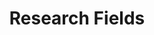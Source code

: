 ---
title: Research Fields

# Listing view
view: community/customCardView

# Optional banner image (relative to `assets/media/` folder).
banner:
  caption: ''
  image: 'icon.png'
---